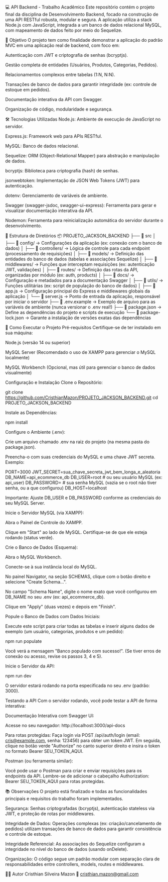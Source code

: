 💻 API Backend - Trabalho Acadêmico
Este repositório contém o projeto final da disciplina de Desenvolvimento Backend, focado na construção de uma API RESTful robusta, modular e segura. A aplicação utiliza a stack Node.js com JavaScript, integrada a um banco de dados relacional MySQL, com mapeamento de dados feito por meio do Sequelize.

📌 Objetivo
O projeto tem como finalidade demonstrar a aplicação do padrão MVC em uma aplicação real de backend, com foco em:

Autenticação com JWT e criptografia de senhas (bcryptjs).

Gestão completa de entidades (Usuários, Produtos, Categorias, Pedidos).

Relacionamentos complexos entre tabelas (1:N, N:N).

Transações de banco de dados para garantir integridade (ex: controle de estoque em pedidos).

Documentação interativa da API com Swagger.

Organização de código, modularidade e segurança.

🛠️ Tecnologias Utilizadas
Node.js: Ambiente de execução de JavaScript no servidor.

Express.js: Framework web para APIs RESTful.

MySQL: Banco de dados relacional.

Sequelize: ORM (Object-Relational Mapper) para abstração e manipulação de dados.

bcryptjs: Biblioteca para criptografia (hash) de senhas.

jsonwebtoken: Implementação de JSON Web Tokens (JWT) para autenticação.

dotenv: Gerenciamento de variáveis de ambiente.

Swagger (swagger-jsdoc, swagger-ui-express): Ferramenta para gerar e visualizar documentação interativa da API.

Nodemon: Ferramenta para reinicialização automática do servidor durante o desenvolvimento.

📁 Estrutura de Diretórios
📦 PROJETO_JACKSON_BACKEND
 ├── 📁 src
 │   ├── 📁 config/        → Configurações da aplicação (ex: conexão com o banco de dados)
 │   ├── 📁 controllers/   → Lógica de controle para cada endpoint (processamento de requisições)
 │   ├── 📁 models/        → Definição das entidades do banco de dados (tabelas e associações Sequelize)
 │   ├── 📁 middlewares/   → Funções que interceptam requisições (ex: autenticação JWT, validações)
 │   ├── 📁 routes/        → Definição das rotas da API, organizadas por módulo (ex: auth, products)
 │   ├── 📁 docs/          → Configuração e metadados para a documentação Swagger
 │   ├── 📁 utils/         → Funções utilitárias (ex: script de população do banco de dados)
 │   ├── 📄 app.js         → Configuração principal do Express e middlewares globais da aplicação
 │   └── 📄 server.js      → Ponto de entrada da aplicação, responsável por iniciar o servidor
 ├── 📄 .env.example       → Exemplo de arquivo para as variáveis de ambiente (nunca versionar o .env real!)
 ├── 📄 package.json       → Define as dependências do projeto e scripts de execução
 └── 📄 package-lock.json  → Garante a instalação de versões exatas das dependências

🚀 Como Executar o Projeto
Pré-requisitos
Certifique-se de ter instalado em sua máquina:

Node.js (versão 14 ou superior)

MySQL Server (Recomendado o uso de XAMPP para gerenciar o MySQL localmente)

MySQL Workbench (Opcional, mas útil para gerenciar o banco de dados visualmente)

Configuração e Instalação
Clone o Repositório:

git clone https://github.com/CristhianMazon/PROJETO_JACKSON_BACKEND.git
cd PROJETO_JACKSON_BACKEND

Instale as Dependências:

npm install

Configure o Ambiente (.env):

Crie um arquivo chamado .env na raiz do projeto (na mesma pasta do package.json).

Preencha-o com suas credenciais do MySQL e uma chave JWT secreta. Exemplo:

PORT=3000
JWT_SECRET=sua_chave_secreta_jwt_bem_longa_e_aleatoria
DB_NAME=api_ecommerce_db
DB_USER=root # ou seu usuário MySQL (ex: api_user)
DB_PASSWORD= # sua senha MySQL (vazia se o root não tiver senha, ou a que configurou)
DB_HOST=localhost

Importante: Ajuste DB_USER e DB_PASSWORD conforme as credenciais do seu MySQL Server.

Inicie o Servidor MySQL (via XAMPP):

Abra o Painel de Controle do XAMPP.

Clique em "Start" ao lado de MySQL. Certifique-se de que ele esteja rodando (status verde).

Crie o Banco de Dados (Esquema):

Abra o MySQL Workbench.

Conecte-se à sua instância local do MySQL.

No painel Navigator, na seção SCHEMAS, clique com o botão direito e selecione "Create Schema...".

No campo "Schema Name", digite o nome exato que você configurou em DB_NAME no seu .env (ex: api_ecommerce_db).

Clique em "Apply" (duas vezes) e depois em "Finish".

Popule o Banco de Dados com Dados Iniciais:

Execute este script para criar todas as tabelas e inserir alguns dados de exemplo (um usuário, categorias, produtos e um pedido):

npm run populate

Você verá a mensagem "Banco populado com sucesso!". (Se tiver erros de conexão ou acesso, revise os passos 3, 4 e 5).

Inicie o Servidor da API:

npm run dev

O servidor estará rodando na porta especificada no seu .env (padrão: 3000).

Testando a API
Com o servidor rodando, você pode testar a API de forma interativa:

Documentação Interativa com Swagger UI:

Acesse no seu navegador: http://localhost:3000/api-docs

Para rotas protegidas: Faça login via POST /api/auth/login (email: cris@example.com, senha: 123456) para obter um token JWT. Em seguida, clique no botão verde "Authorize" no canto superior direito e insira o token no formato Bearer SEU_TOKEN_AQUI.

Postman (ou ferramenta similar):

Você pode usar o Postman para criar e enviar requisições para os endpoints da API. Lembre-se de adicionar o cabeçalho Authorization: Bearer SEU_TOKEN_AQUI para rotas protegidas.

📚 Observações
O projeto está finalizado e todas as funcionalidades principais e requisitos do trabalho foram implementados.

Segurança: Senhas criptografadas (bcryptjs), autenticação stateless via JWT, e proteção de rotas por middlewares.

Integridade de Dados: Operações complexas (ex: criação/cancelamento de pedidos) utilizam transações de banco de dados para garantir consistência e controle de estoque.

Integridade Referencial: As associações do Sequelize configuram a integridade no nível do banco de dados (usando onDelete).

Organização: O código segue um padrão modular com separação clara de responsabilidades entre controllers, models, routes e middlewares.

🧑‍💻 Autor
Cristhian Silveira Mazon
📧 cristhian.mazon@gmail.com